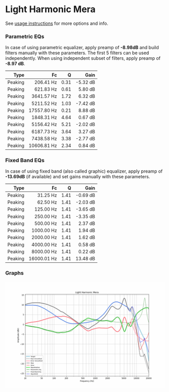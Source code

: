 # Light Harmonic Mera
See [usage instructions](https://github.com/jaakkopasanen/AutoEq#usage) for more options and info.

### Parametric EQs
In case of using parametric equalizer, apply preamp of **-8.98dB** and build filters manually
with these parameters. The first 5 filters can be used independently.
When using independent subset of filters, apply preamp of **-8.97 dB**.

| Type    | Fc          |    Q | Gain     |
|--------:|------------:|-----:|---------:|
| Peaking | 206.41 Hz   | 0.31 | -5.32 dB |
| Peaking | 621.83 Hz   | 0.61 | 5.80 dB  |
| Peaking | 3641.57 Hz  | 1.72 | 6.32 dB  |
| Peaking | 5211.52 Hz  | 1.03 | -7.42 dB |
| Peaking | 17557.80 Hz | 0.21 | 8.88 dB  |
| Peaking | 1848.31 Hz  | 4.64 | 0.67 dB  |
| Peaking | 5156.42 Hz  | 5.21 | -2.02 dB |
| Peaking | 6187.73 Hz  | 3.64 | 3.27 dB  |
| Peaking | 7438.58 Hz  | 3.38 | -2.77 dB |
| Peaking | 10606.81 Hz | 2.34 | 0.84 dB  |

### Fixed Band EQs
In case of using fixed band (also called graphic) equalizer, apply preamp of **-13.69dB**
(if available) and set gains manually with these parameters.

| Type    | Fc          |    Q | Gain     |
|--------:|------------:|-----:|---------:|
| Peaking | 31.25 Hz    | 1.41 | -0.69 dB |
| Peaking | 62.50 Hz    | 1.41 | -2.03 dB |
| Peaking | 125.00 Hz   | 1.41 | -3.65 dB |
| Peaking | 250.00 Hz   | 1.41 | -3.35 dB |
| Peaking | 500.00 Hz   | 1.41 | 2.37 dB  |
| Peaking | 1000.00 Hz  | 1.41 | 1.94 dB  |
| Peaking | 2000.00 Hz  | 1.41 | 1.62 dB  |
| Peaking | 4000.00 Hz  | 1.41 | 0.58 dB  |
| Peaking | 8000.00 Hz  | 1.41 | 0.22 dB  |
| Peaking | 16000.01 Hz | 1.41 | 13.48 dB |

### Graphs
![](./Light%20Harmonic%20Mera.png)